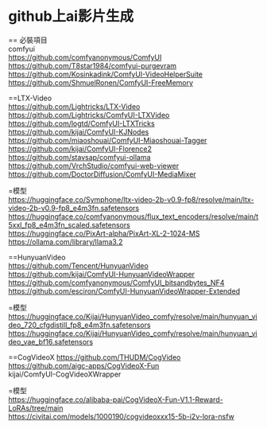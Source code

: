 # github上ai影片生成  
==
必裝項目  
comfyui  
https://github.com/comfyanonymous/ComfyUI  
https://github.com/T8star1984/comfyui-purgevram  
https://github.com/Kosinkadink/ComfyUI-VideoHelperSuite    
https://github.com/ShmuelRonen/ComfyUI-FreeMemory    
 

==LTX-Video  
https://github.com/Lightricks/LTX-Video  
https://github.com/Lightricks/ComfyUI-LTXVideo  
https://github.com/logtd/ComfyUI-LTXTricks  
https://github.com/kijai/ComfyUI-KJNodes  
https://github.com/miaoshouai/ComfyUI-Miaoshouai-Tagger  
https://github.com/kijai/ComfyUI-Florence2  
https://github.com/stavsap/comfyui-ollama  
https://github.com/VrchStudio/comfyui-web-viewer  
https://github.com/DoctorDiffusion/ComfyUI-MediaMixer 

=模型  
https://huggingface.co/Symphone/ltx-video-2b-v0.9-fp8/resolve/main/ltx-video-2b-v0.9-fp8_e4m3fn.safetensors   
https://huggingface.co/comfyanonymous/flux_text_encoders/resolve/main/t5xxl_fp8_e4m3fn_scaled.safetensors  
https://huggingface.co/PixArt-alpha/PixArt-XL-2-1024-MS  
https://ollama.com/library/llama3.2  

==HunyuanVideo  
https://github.com/Tencent/HunyuanVideo  
https://github.com/kijai/ComfyUI-HunyuanVideoWrapper  
https://github.com/comfyanonymous/ComfyUI_bitsandbytes_NF4  
https://github.com/esciron/ComfyUI-HunyuanVideoWrapper-Extended  

=模型  
https://huggingface.co/Kijai/HunyuanVideo_comfy/resolve/main/hunyuan_video_720_cfgdistill_fp8_e4m3fn.safetensors  
https://huggingface.co/Kijai/HunyuanVideo_comfy/resolve/main/hunyuan_video_vae_bf16.safetensors   

==CogVideoX
https://github.com/THUDM/CogVideo    
https://github.com/aigc-apps/CogVideoX-Fun  
kijai/ComfyUI-CogVideoXWrapper  

=模型   
https://huggingface.co/alibaba-pai/CogVideoX-Fun-V1.1-Reward-LoRAs/tree/main  
https://civitai.com/models/1000190/cogvideoxxx15-5b-i2v-lora-nsfw  
